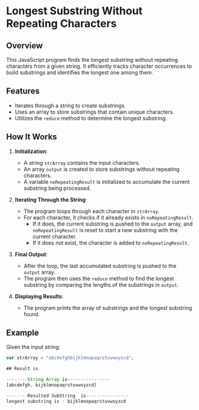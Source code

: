 # Longest Substring Without Repeating Characters

## Overview

This JavaScript program finds the longest substring without repeating characters from a given string. It efficiently tracks character occurrences to build substrings and identifies the longest one among them.

## Features

- Iterates through a string to create substrings.
- Uses an array to store substrings that contain unique characters.
- Utilizes the `reduce` method to determine the longest substring.

## How It Works

1. **Initialization**:

   - A string `strArray` contains the input characters.
   - An array `output` is created to store substrings without repeating characters.
   - A variable `noRepeatingResult` is initialized to accumulate the current substring being processed.

2. **Iterating Through the String**:

   - The program loops through each character in `strArray`.
   - For each character, it checks if it already exists in `noRepeatingResult`.
     - If it does, the current substring is pushed to the `output` array, and `noRepeatingResult` is reset to start a new substring with the current character.
     - If it does not exist, the character is added to `noRepeatingResult`.

3. **Final Output**:

   - After the loop, the last accumulated substring is pushed to the `output` array.
   - The program then uses the `reduce` method to find the longest substring by comparing the lengths of the substrings in `output`.

4. **Displaying Results**:
   - The program prints the array of substrings and the longest substring found.

## Example

Given the input string:

```javascript string is
var strArray = "abcdefghbijklmnopaqrstuvwxyzcd";

## Result is

--------String Array is----------------
[abcdefgh, bijklmnopaqrstuvwxyzcd]

--------Resulted SubString  is----------------
longest substring is : bijklmnopaqrstuvwxyzcd
```

